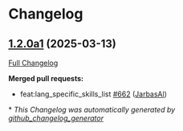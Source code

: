 # Changelog

## [1.2.0a1](https://github.com/OpenVoiceOS/ovos-core/tree/1.2.0a1) (2025-03-13)

[Full Changelog](https://github.com/OpenVoiceOS/ovos-core/compare/1.1.0...1.2.0a1)

**Merged pull requests:**

- feat:lang\_specific\_skills\_list [\#662](https://github.com/OpenVoiceOS/ovos-core/pull/662) ([JarbasAl](https://github.com/JarbasAl))



\* *This Changelog was automatically generated by [github_changelog_generator](https://github.com/github-changelog-generator/github-changelog-generator)*
